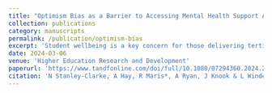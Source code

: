 ```yaml
---
title: "Optimism Bias as a Barrier to Accessing Mental Health Support Amongst Tertiary Students"
collection: publications
category: manuscripts
permalink: /publication/optimism-bias
excerpt: 'Student wellbeing is a key concern for those delivering tertiary education. Tertiary providers such as universities use a range of techniques to support student wellbeing through times of stress. This article reports on one finding from a mixed methods study at two New Zealand universities that explored how students enrolled in agricultural courses saw and managed their wellbeing. The findings demonstrated that students reflected an optimism bias regarding managing their own stress believing most stressful situations would resolve without the need to involve support services. Their intent was that university support services were only to be used in times of mental health crisis. Consequently, students reported that they would not engage with support and education around managing their wellbeing but did find value in learning about how to support others through times of crisis. These findings contribute to knowledge about tertiary students’ attitudes to stress and support services. They have implications for those delivering wellbeing services at tertiary institutions in terms of how best to tailor and deliver services for students experiencing stress.'
date: 2024-03-06
venue: 'Higher Education Research and Development'
paperurl: 'https://www.tandfonline.com/doi/full/10.1080/07294360.2024.2339838'
citation: 'N Stanley-Clarke, A Hay, R Maris*, A Ryan, J Knook & L Winder. (2024). &quot;Optimism Bias as a Barrier to Accessing Mental Health Support Amongst Tertiary Students.&quot; <i>Higher Education Research and Development</i>.'
---
```

